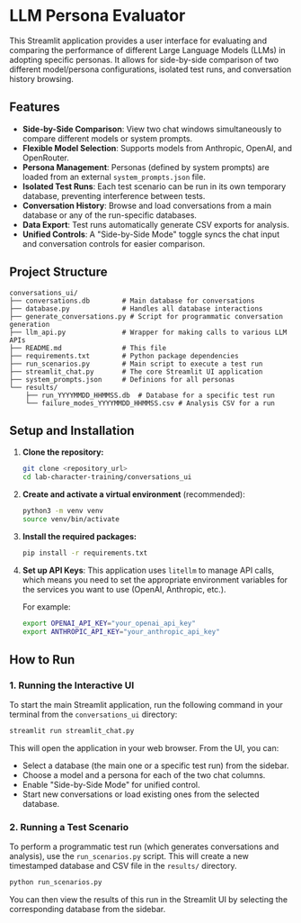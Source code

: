 # LLM Persona Evaluator

This Streamlit application provides a user interface for evaluating and comparing the performance of different Large Language Models (LLMs) in adopting specific personas. It allows for side-by-side comparison of two different model/persona configurations, isolated test runs, and conversation history browsing.

## Features

- **Side-by-Side Comparison**: View two chat windows simultaneously to compare different models or system prompts.
- **Flexible Model Selection**: Supports models from Anthropic, OpenAI, and OpenRouter.
- **Persona Management**: Personas (defined by system prompts) are loaded from an external `system_prompts.json` file.
- **Isolated Test Runs**: Each test scenario can be run in its own temporary database, preventing interference between tests.
- **Conversation History**: Browse and load conversations from a main database or any of the run-specific databases.
- **Data Export**: Test runs automatically generate CSV exports for analysis.
- **Unified Controls**: A "Side-by-Side Mode" toggle syncs the chat input and conversation controls for easier comparison.

## Project Structure

```
conversations_ui/
├── conversations.db        # Main database for conversations
├── database.py             # Handles all database interactions
├── generate_conversations.py # Script for programmatic conversation generation
├── llm_api.py              # Wrapper for making calls to various LLM APIs
├── README.md               # This file
├── requirements.txt        # Python package dependencies
├── run_scenarios.py        # Main script to execute a test run
├── streamlit_chat.py       # The core Streamlit UI application
├── system_prompts.json     # Definions for all personas
└── results/
    ├── run_YYYYMMDD_HHMMSS.db  # Database for a specific test run
    └── failure_modes_YYYYMMDD_HHMMSS.csv # Analysis CSV for a run
```

## Setup and Installation

1.  **Clone the repository:**

    ```bash
    git clone <repository_url>
    cd lab-character-training/conversations_ui
    ```

2.  **Create and activate a virtual environment** (recommended):

    ```bash
    python3 -m venv venv
    source venv/bin/activate
    ```

3.  **Install the required packages:**

    ```bash
    pip install -r requirements.txt
    ```

4.  **Set up API Keys**: This application uses `litellm` to manage API calls, which means you need to set the appropriate environment variables for the services you want to use (OpenAI, Anthropic, etc.).

    For example:

    ```bash
    export OPENAI_API_KEY="your_openai_api_key"
    export ANTHROPIC_API_KEY="your_anthropic_api_key"
    ```

## How to Run

### 1. Running the Interactive UI

To start the main Streamlit application, run the following command in your terminal from the `conversations_ui` directory:

```bash
streamlit run streamlit_chat.py
```

This will open the application in your web browser. From the UI, you can:

- Select a database (the main one or a specific test run) from the sidebar.
- Choose a model and a persona for each of the two chat columns.
- Enable "Side-by-Side Mode" for unified control.
- Start new conversations or load existing ones from the selected database.

### 2. Running a Test Scenario

To perform a programmatic test run (which generates conversations and analysis), use the `run_scenarios.py` script. This will create a new timestamped database and CSV file in the `results/` directory.

```bash
python run_scenarios.py
```

You can then view the results of this run in the Streamlit UI by selecting the corresponding database from the sidebar.
